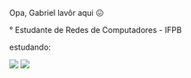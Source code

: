  Opa, Gabriel lavôr aqui 😖

° Estudante de Redes de Computadores - IFPB

estudando:

![](https://img.shields.io/badge/Python-14354C?style=for-the-badge&logo=python&logoColor=white)
![](https://img.shields.io/badge/Shell-4EAA25?&style=plastic&logo=gnu-bash&logoColor=white)

